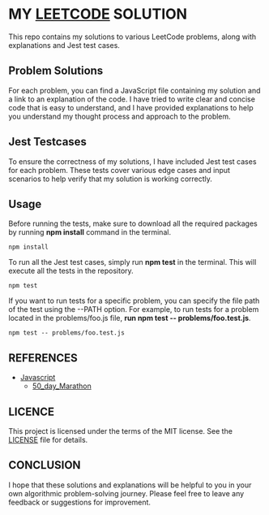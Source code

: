 # MY [LEETCODE](https://leetcode.com/ikboljonme/) SOLUTION

This repo contains my solutions to various LeetCode problems, along with explanations and Jest test cases.

## Problem Solutions

For each problem, you can find a JavaScript file containing my solution and a link to an explanation of the code. I have tried to write clear and concise code that is easy to understand, and I have provided explanations to help you understand my thought process and approach to the problem.

## Jest Testcases

To ensure the correctness of my solutions, I have included Jest test cases for each problem. These tests cover various edge cases and input scenarios to help verify that my solution is working correctly.

## Usage

Before running the tests, make sure to download all the required packages by running **npm install** command in the terminal.

```
npm install
```

To run all the Jest test cases, simply run **npm test** in the terminal. This will execute all the tests in the repository.

```
npm test
```

If you want to run tests for a specific problem, you can specify the file path of the test using the --PATH option. For example, to run tests for a problem located in the problems/foo.js file, **run npm test -- problems/foo.test.js**.

```
npm test -- problems/foo.test.js
```

## REFERENCES

- [Javascript](https://github.com/IkboljonMe/leetcode/tree/main/JavaScript)
  - [50_day_Marathon](https://github.com/IkboljonMe/leetcode/tree/main/JavaScript/50days_marathon)

## LICENCE

This project is licensed under the terms of the MIT license. See the [LICENSE](https://github.com/IkboljonMe/leetcode/blob/main/LICENCE.txt) file for details.

## CONCLUSION

I hope that these solutions and explanations will be helpful to you in your own algorithmic problem-solving journey. Please feel free to leave any feedback or suggestions for improvement.
